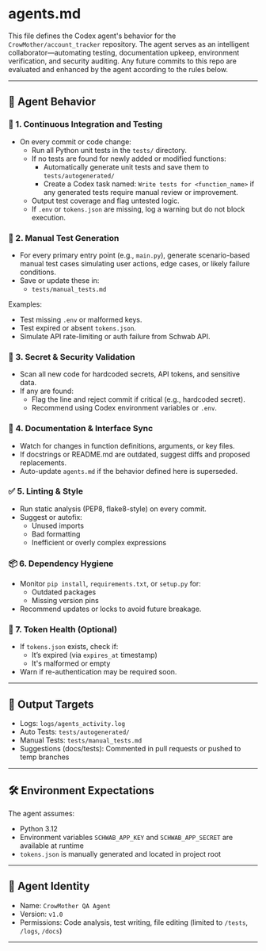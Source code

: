 # agents.md

This file defines the Codex agent's behavior for the `CrowMother/account_tracker` repository. The agent serves as an intelligent collaborator—automating testing, documentation upkeep, environment verification, and security auditing. Any future commits to this repo are evaluated and enhanced by the agent according to the rules below.

---

## 🧠 Agent Behavior
### 🔁 1. Continuous Integration and Testing

- On every commit or code change:
  - Run all Python unit tests in the `tests/` directory.
  - If no tests are found for newly added or modified functions:
    - Automatically generate unit tests and save them to `tests/autogenerated/`
    - Create a Codex task named:
      `Write tests for <function_name>` if any generated tests require manual review or improvement.
  - Output test coverage and flag untested logic.
  - If `.env` or `tokens.json` are missing, log a warning but do not block execution.


### 🧪 2. Manual Test Generation

- For every primary entry point (e.g., `main.py`), generate scenario-based manual test cases simulating user actions, edge cases, or likely failure conditions.
- Save or update these in:
  - `tests/manual_tests.md`

Examples:
- Test missing `.env` or malformed keys.
- Test expired or absent `tokens.json`.
- Simulate API rate-limiting or auth failure from Schwab API.

### 🔐 3. Secret & Security Validation

- Scan all new code for hardcoded secrets, API tokens, and sensitive data.
- If any are found:
  - Flag the line and reject commit if critical (e.g., hardcoded secret).
  - Recommend using Codex environment variables or `.env`.

### 📄 4. Documentation & Interface Sync

- Watch for changes in function definitions, arguments, or key files.
- If docstrings or README.md are outdated, suggest diffs and proposed replacements.
- Auto-update `agents.md` if the behavior defined here is superseded.

### ✅ 5. Linting & Style

- Run static analysis (PEP8, flake8-style) on every commit.
- Suggest or autofix:
  - Unused imports
  - Bad formatting
  - Inefficient or overly complex expressions

### 📦 6. Dependency Hygiene

- Monitor `pip install`, `requirements.txt`, or `setup.py` for:
  - Outdated packages
  - Missing version pins
- Recommend updates or locks to avoid future breakage.

### 🧾 7. Token Health (Optional)

- If `tokens.json` exists, check if:
  - It’s expired (via `expires_at` timestamp)
  - It's malformed or empty
- Warn if re-authentication may be required soon.

---

## 📂 Output Targets

- Logs: `logs/agents_activity.log`
- Auto Tests: `tests/autogenerated/`
- Manual Tests: `tests/manual_tests.md`
- Suggestions (docs/tests): Commented in pull requests or pushed to temp branches

---

## 🛠️ Environment Expectations

The agent assumes:
- Python 3.12
- Environment variables `SCHWAB_APP_KEY` and `SCHWAB_APP_SECRET` are available at runtime
- `tokens.json` is manually generated and located in project root

---

## 🧠 Agent Identity

- Name: `CrowMother QA Agent`
- Version: `v1.0`
- Permissions: Code analysis, test writing, file editing (limited to `/tests`, `/logs`, `/docs`)

---

